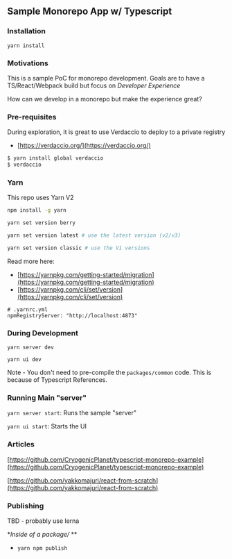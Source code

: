 ## Sample Monorepo App w/ Typescript

### Installation

`yarn install`


### Motivations

This is a sample PoC for monorepo development. Goals are to have a TS/React/Webpack build but focus on *Developer Experience*

How can we develop in a monorepo but make the experience great?

### Pre-requisites

During exploration, it is great to use Verdaccio to deploy to a private registry
* [https://verdaccio.org/](https://verdaccio.org/)

```bash
$ yarn install global verdaccio
$ verdaccio
```



### Yarn

This repo uses Yarn V2

```bash
npm install -g yarn

yarn set version berry

yarn set version latest # use the latest version (v2/v3)

yarn set version classic # use the V1 versions
```

Read more here: 
* [https://yarnpkg.com/getting-started/migration](https://yarnpkg.com/getting-started/migration)
* [https://yarnpkg.com/cli/set/version](https://yarnpkg.com/cli/set/version)

```
# .yarnrc.yml
npmRegistryServer: "http://localhost:4873"
```



### During Development

`yarn server dev`

`yarn ui dev`

Note - You don't need to pre-compile the `packages/common` code.  This is because of Typescript References.

### Running Main "server"

`yarn server start`:  Runs the sample "server"

`yarn ui start`:  Starts the UI


### Articles

[https://github.com/CryogenicPlanet/typescript-monorepo-example](https://github.com/CryogenicPlanet/typescript-monorepo-example)

[https://github.com/yakkomajuri/react-from-scratch](https://github.com/yakkomajuri/react-from-scratch)




### Publishing

TBD - probably use lerna 


**Inside of a package/* **
* `yarn npm publish`